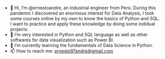 - 👋 Hi, I’m @ernestoandre, an industrial engineer from Perú. During this pandemic I discovered an enormous interest for 
Data Analysis, I took some courses online by my own to know the basics of Python and SQL. I want to practice and apply 
these knowledge by doing some indidual projects.
- 👀 I’m very interested in Python and SQL language as well as other softwares for data visualization such as Power BI.
- 🌱 I’m currently learning the fundamentals of Data Science in Python.
- 📫 How to reach me: ernesto97andre@gmail.com

<!---
ernestoandre/ernestoandre is a ✨ special ✨ repository because its `README.md` (this file) appears on your GitHub profile.
You can click the Preview link to take a look at your changes.
--->
